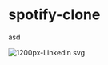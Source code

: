 # spotify-clone
asd


![1200px-Linkedin svg](https://user-images.githubusercontent.com/72499839/108604705-91aed000-73c0-11eb-8a66-00ce521d1ca2.png)
